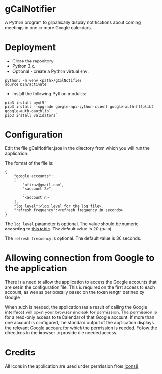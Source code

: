 # gCalNotifier
A Python program to grpahically display notifications about coming meetings in one or more Google calendars.

# Deployment
* Clone the repository.
* Python 3.x.
* Optional - create a Python virtual env:

```
python3 -m venv <path>/gCalNotifier
source bin/activate
```
* Install the following Python modules:

```
pip3 install pyqt5`
pip3 install --upgrade google-api-python-client google-auth-httplib2 google-auth-oauthlib`
pip3 install validators`
```
# Configuration
Edit the file gCalNotifier.json in the directory from which you will run the application.

The format of the file is:
```
{
    "google accounts": 
    [
        "ofiraz@gmail.com",
        "<account 2>",
        ...
        "<account n>
    ],
    "log level":<log level for the log file>, 
    "refresh frequency":<refresh frequency in seconds>
}
```

The `log level` parameter is optional. The value should be numeric according to [this table](https://docs.python.org/3/library/logging.html#logging-levels). The default value is 20 (`INFO`)


The `refresh frequency` is optional. The default value is 30 seconds.

# Allowing connection from Google to the application
There is a need to allow the application to access the Google accounts that are set in the configuration file.
This is required on the first access to each account, as well as periodically based on the token length defined by Google.

When such is needed, the application (as a result of calling the Google interface) will open your browser and ask for permission.
The permission is for a read-only access to te Calendar of that Google account.
If more than one account is configured, the standard output of the application displays the relevant Google account for which the permission is needed.
Follow the directions in the browser to provide the needed access.

# Credits
All icons in the application are used under permission from [Icons8](https://icons8.com)